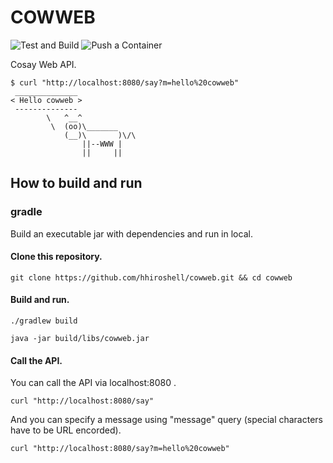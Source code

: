 COWWEB
======
![Test and Build](https://github.com/hhiroshell/cowweb/workflows/Test%20and%20Build/badge.svg)
![Push a Container](https://github.com/hhiroshell/cowweb/workflows/Push%20a%20Container/badge.svg)

Cosay Web API.

```
$ curl "http://localhost:8080/say?m=hello%20cowweb"
 ______________
< Hello cowweb >
 --------------
        \   ^__^
         \  (oo)\_______
            (__)\       )\/\
                ||--WWW |
                ||     ||
```

How to build and run
--------------------

### gradle
Build an executable jar with dependencies and run in local.

#### Clone this repository.

```
git clone https://github.com/hhiroshell/cowweb.git && cd cowweb
```

#### Build and run.

```
./gradlew build
```
```
java -jar build/libs/cowweb.jar
```

#### Call the API.
You can call the API via localhost:8080 .

```
curl "http://localhost:8080/say"
```

And you can specify a message using "message" query (special characters have to be URL encorded).

```
curl "http://localhost:8080/say?m=hello%20cowweb"
```
